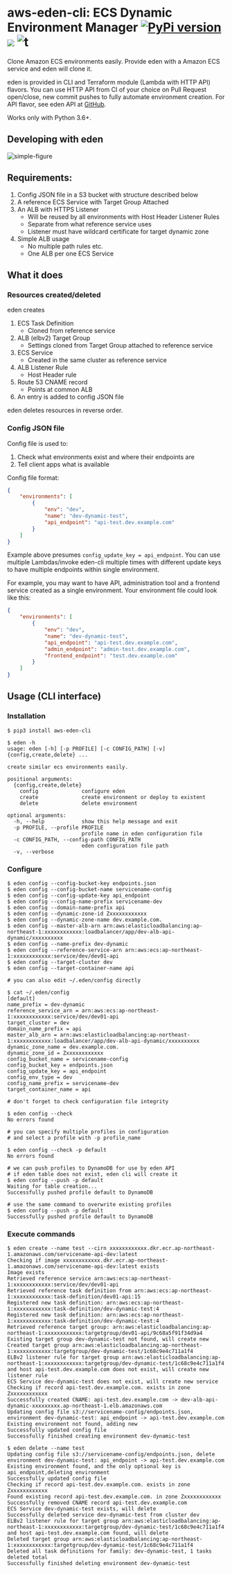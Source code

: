 # aws-eden-cli: ECS Dynamic Environment Manager [![PyPi version](https://img.shields.io/pypi/v/aws-eden-cli.svg)](https://pypi.python.org/pypi/aws-eden-cli/) ![](https://img.shields.io/badge/python-3.6+-blue.svg) ![t](https://img.shields.io/badge/status-beta-orange.svg) 


Clone Amazon ECS environments easily. 
Provide eden with a Amazon ECS service and eden will clone it. 

eden is provided in CLI and Terraform module (Lambda with HTTP API) flavors. 
You can use HTTP API from CI of your choice on Pull Request open/close, 
new commit pushes to fully automate environment creation. 
For API flavor, see eden API at [GitHub](https://github.com/baikonur-oss/terraform-aws-lambda-eden-api).

Works only with Python 3.6+.

## Developing with eden

![simple-figure](figures/aws-eden-simple-en.png)

## Requirements:
1. Config JSON file in a S3 bucket with structure described below
2. A reference ECS Service with Target Group Attached
3. An ALB with HTTPS Listener
    - Will be reused by all environments with Host Header Listener Rules
    - Separate from what reference service uses
    - Listener must have wildcard certificate for target dynamic zone
4. Simple ALB usage
    - No multiple path rules etc.
    - One ALB per one ECS Service

## What it does
### Resources created/deleted
eden creates
1. ECS Task Definition 
    -  Cloned from reference service
2. ALB (elbv2) Target Group 
    - Settings cloned from Target Group attached to reference service
3. ECS Service
    - Created in the same cluster as reference service
4. ALB Listener Rule
    - Host Header rule
5. Route 53 CNAME record
    - Points at common ALB
6. An entry is added to config JSON file

eden deletes resources in reverse order.

### Config JSON file
Config file is used to:
1. Check what environments exist and where their endpoints are
2. Tell client apps what is available

Config file format:
```json
{
    "environments": [
        {
            "env": "dev",
            "name": "dev-dynamic-test",
            "api_endpoint": "api-test.dev.example.com"
        }
    ]
}
```
Example above presumes `config_update_key = api_endpoint`. You can use multiple Lambdas/invoke eden-cli multiple times with different update keys to have multiple endpoints within single environment.

For example, you may want to have API, administration tool and a frontend service created as a single environment. Your environment file could look like this:
```json
{
    "environments": [
        {
            "env": "dev",
            "name": "dev-dynamic-test",
            "api_endpoint": "api-test.dev.example.com",
            "admin_endpoint": "admin-test.dev.example.com",
            "frontend_endpoint": "test.dev.example.com"
        }
    ]
}
```

## Usage (CLI interface)
### Installation
```
$ pip3 install aws-eden-cli 

$ eden -h
usage: eden [-h] [-p PROFILE] [-c CONFIG_PATH] [-v] {config,create,delete} ...

create similar ecs environments easily.

positional arguments:
  {config,create,delete}
    config              configure eden
    create              create environment or deploy to existent
    delete              delete environment

optional arguments:
  -h, --help            show this help message and exit
  -p PROFILE, --profile PROFILE
                        profile name in eden configuration file
  -c CONFIG_PATH, --config-path CONFIG_PATH
                        eden configuration file path
  -v, --verbose
```

### Configure
```
$ eden config --config-bucket-key endpoints.json
$ eden config --config-bucket-name servicename-config
$ eden config --config-update-key api_endpoint
$ eden config --config-name-prefix servicename-dev
$ eden config --domain-name-prefix api
$ eden config --dynamic-zone-id Zxxxxxxxxxxxx
$ eden config --dynamic-zone-name dev.example.com.
$ eden config --master-alb-arn arn:aws:elasticloadbalancing:ap-northeast-1:xxxxxxxxxxxx:loadbalancer/app/dev-alb-api-dynamic/xxxxxxxxxx
$ eden config --name-prefix dev-dynamic
$ eden config --reference-service-arn arn:aws:ecs:ap-northeast-1:xxxxxxxxxxxx:service/dev/dev01-api
$ eden config --target-cluster dev
$ eden config --target-container-name api

# you can also edit ~/.eden/config directly

$ cat ~/.eden/config
[default]
name_prefix = dev-dynamic
reference_service_arn = arn:aws:ecs:ap-northeast-1:xxxxxxxxxxxx:service/dev/dev01-api
target_cluster = dev
domain_name_prefix = api
master_alb_arn = arn:aws:elasticloadbalancing:ap-northeast-1:xxxxxxxxxxxx:loadbalancer/app/dev-alb-api-dynamic/xxxxxxxxxx
dynamic_zone_name = dev.example.com.
dynamic_zone_id = Zxxxxxxxxxxxx
config_bucket_name = servicename-config
config_bucket_key = endpoints.json
config_update_key = api_endpoint
config_env_type = dev
config_name_prefix = servicename-dev
target_container_name = api

# don't forget to check configuration file integrity

$ eden config --check
No errors found

# you can specify multiple profiles in configuration
# and select a profile with -p profile_name

$ eden config --check -p default
No errors found

# we can push profiles to DynamoDB for use by eden API
# if eden table does not exist, eden cli will create it
$ eden config --push -p default
Waiting for table creation...
Successfully pushed profile default to DynamoDB

# use the same command to overwrite existing profiles
$ eden config --push -p default
Successfully pushed profile default to DynamoDB

```

### Execute commands
```
$ eden create --name test --cirn xxxxxxxxxxxx.dkr.ecr.ap-northeast-1.amazonaws.com/servicename-api-dev:latest
Checking if image xxxxxxxxxxxx.dkr.ecr.ap-northeast-1.amazonaws.com/servicename-api-dev:latest exists
Image exists
Retrieved reference service arn:aws:ecs:ap-northeast-1:xxxxxxxxxxxx:service/dev/dev01-api
Retrieved reference task definition from arn:aws:ecs:ap-northeast-1:xxxxxxxxxxxx:task-definition/dev01-api:15
Registered new task definition: arn:aws:ecs:ap-northeast-1:xxxxxxxxxxxx:task-definition/dev-dynamic-test:4
Registered new task definition: arn:aws:ecs:ap-northeast-1:xxxxxxxxxxxx:task-definition/dev-dynamic-test:4
Retrieved reference target group: arn:aws:elasticloadbalancing:ap-northeast-1:xxxxxxxxxxxx:targetgroup/dev01-api/9c68a5f91f34d9a4
Existing target group dev-dynamic-test not found, will create new
Created target group arn:aws:elasticloadbalancing:ap-northeast-1:xxxxxxxxxxxx:targetgroup/dev-dynamic-test/1c68c9e4c711a1f4
ELBv2 listener rule for target group arn:aws:elasticloadbalancing:ap-northeast-1:xxxxxxxxxxxx:targetgroup/dev-dynamic-test/1c68c9e4c711a1f4 and host api-test.dev.example.com does not exist, will create new listener rule
ECS Service dev-dynamic-test does not exist, will create new service
Checking if record api-test.dev.example.com. exists in zone Zxxxxxxxxxxxx
Successfully created CNAME: api-test.dev.example.com -> dev-alb-api-dynamic-xxxxxxxxx.ap-northeast-1.elb.amazonaws.com
Updating config file s3://servicename-config/endpoints.json, environment dev-dynamic-test: api_endpoint -> api-test.dev.example.com
Existing environment not found, adding new
Successfully updated config file
Successfully finished creating environment dev-dynamic-test

$ eden delete --name test
Updating config file s3://servicename-config/endpoints.json, delete environment dev-dynamic-test: api_endpoint -> api-test.dev.example.com
Existing environment found, and the only optional key is api_endpoint,deleting environment
Successfully updated config file
Checking if record api-test.dev.example.com. exists in zone Zxxxxxxxxxxxx
Found existing record api-test.dev.example.com. in zone Zxxxxxxxxxxxx
Successfully removed CNAME record api-test.dev.example.com
ECS Service dev-dynamic-test exists, will delete
Successfully deleted service dev-dynamic-test from cluster dev
ELBv2 listener rule for target group arn:aws:elasticloadbalancing:ap-northeast-1:xxxxxxxxxxxx:targetgroup/dev-dynamic-test/1c68c9e4c711a1f4 and host api-test.dev.example.com found, will delete
Deleted target group arn:aws:elasticloadbalancing:ap-northeast-1:xxxxxxxxxxxx:targetgroup/dev-dynamic-test/1c68c9e4c711a1f4
Deleted all task definitions for family: dev-dynamic-test, 1 tasks deleted total
Successfully finished deleting environment dev-dynamic-test
```


